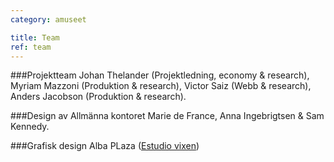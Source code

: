 ```yaml
---
category: amuseet

title: Team
ref: team
---
```


###Projektteam
Johan Thelander (Projektledning, economy & research), Myriam Mazzoni (Produktion & research), Victor Saiz (Webb & research), Anders Jacobson (Produktion & research).

###Design av Allmänna kontoret
Marie de France, Anna Ingebrigtsen & Sam Kennedy.

###Grafisk design
Alba PLaza ([Estudio vixen](http://estudiovixen.es))